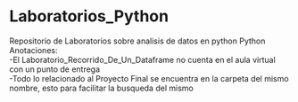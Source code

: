 # Laboratorios_Python
Repositorio de Laboratorios sobre analisis de datos en python Python  
Anotaciones:  
-El Laboratorio_Recorrido_De_Un_Dataframe no cuenta en el aula virtual con un punto de entrega  
-Todo lo relacionado al Proyecto Final se encuentra en la carpeta del mismo nombre, esto para facilitar la busqueda del mismo
